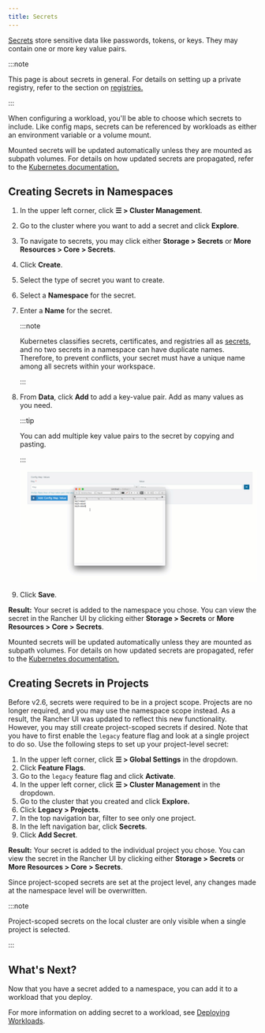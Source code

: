 ```yaml
---
title: Secrets
---
```


<head>
  <link rel="canonical" href="https://ranchermanager.docs.rancher.com/how-to-guides/new-user-guides/kubernetes-resources-setup/secrets"/>
</head>

[Secrets](https://kubernetes.io/docs/concepts/configuration/secret/#overview-of-secrets) store sensitive data like passwords, tokens, or keys. They may contain one or more key value pairs.

:::note

This page is about secrets in general. For details on setting up a private registry, refer to the section on [registries.](../cluster-admin/kubernetes-resources/kubernetes-and-docker-registries.md)

:::

When configuring a workload, you'll be able to choose which secrets to include. Like config maps, secrets can be referenced by workloads as either an environment variable or a volume mount.

Mounted secrets will be updated automatically unless they are mounted as subpath volumes. For details on how updated secrets are propagated, refer to the [Kubernetes documentation.](https://kubernetes.io/docs/concepts/configuration/secret/#mounted-secrets-are-updated-automatically)

## Creating Secrets in Namespaces

1. In the upper left corner, click **☰ > Cluster Management**.
1. Go to the cluster where you want to add a secret and click **Explore**.
1. To navigate to secrets, you may click either **Storage > Secrets** or **More Resources > Core > Secrets**.
1. Click **Create**.
1. Select the type of secret you want to create.
1. Select a **Namespace** for the secret.
1. Enter a **Name** for the secret.

    :::note

    Kubernetes classifies secrets, certificates, and registries all as [secrets](https://kubernetes.io/docs/concepts/configuration/secret/), and no two secrets in a namespace can have duplicate names. Therefore, to prevent conflicts, your secret must have a unique name among all secrets within your workspace.

    :::

1. From **Data**, click **Add** to add a key-value pair. Add as many values as you need.

    :::tip

    You can add multiple key value pairs to the secret by copying and pasting.

    :::

    ![](/img/bulk-key-values.gif)

1. Click **Save**.

**Result:** Your secret is added to the namespace you chose. You can view the secret in the Rancher UI by clicking either **Storage > Secrets** or **More Resources > Core > Secrets**.

Mounted secrets will be updated automatically unless they are mounted as subpath volumes. For details on how updated secrets are propagated, refer to the [Kubernetes documentation.](https://kubernetes.io/docs/concepts/configuration/secret/#mounted-secrets-are-updated-automatically)


## Creating Secrets in Projects

Before v2.6, secrets were required to be in a project scope. Projects are no longer required, and you may use the namespace scope instead. As a result, the Rancher UI was updated to reflect this new functionality. However, you may still create project-scoped secrets if desired. Note that you have to first enable the `legacy` feature flag and look at a single project to do so. Use the following steps to set up your project-level secret:

1. In the upper left corner, click **☰ > Global Settings** in the dropdown.
1. Click **Feature Flags**.
1. Go to the `legacy` feature flag and click **Activate**.
1. In the upper left corner, click **☰ > Cluster Management** in the dropdown.
1. Go to the cluster that you created and click **Explore.**
1. Click **Legacy > Projects**.
1. In the top navigation bar, filter to see only one project.
1. In the left navigation bar, click **Secrets**.
1. Click **Add Secret**.

**Result:** Your secret is added to the individual project you chose. You can view the secret in the Rancher UI by clicking either **Storage > Secrets** or **More Resources > Core > Secrets**.

Since project-scoped secrets are set at the project level, any changes made at the namespace level will be overwritten.

:::note

Project-scoped secrets on the local cluster are only visible when a single project is selected.

:::

## What's Next?

Now that you have a secret added to a namespace, you can add it to a workload that you deploy.

For more information on adding secret to a workload, see [Deploying Workloads](../cluster-admin/kubernetes-resources/workloads-and-pods/deploy-workloads.md).
